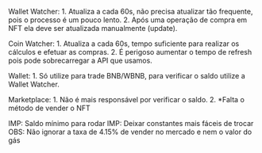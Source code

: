 Wallet Watcher:
	1. Atualiza a cada 60s, não precisa atualizar tão frequente, pois o processo é um pouco lento.
	2. Após uma operação de compra em NFT ela deve ser atualizada manualmente (update).

Coin Watcher:
	1. Atualiza a cada 60s, tempo suficiente para realizar os cálculos e efetuar as compras.
	2. É perigoso aumentar o tempo de refresh pois pode sobrecarregar a API que usamos.

Wallet: 
	1. Só utilize para trade BNB/WBNB, para verificar o saldo utilize a Wallet Watcher.

Marketplace:
	1. Não é mais responsável por verificar o saldo.
	2. *Falta o método de vender o NFT


IMP: Saldo mínimo para rodar
IMP: Deixar constantes mais fáceis de trocar
OBS: Não ignorar a taxa de 4.15% de vender no mercado e nem o valor do gás